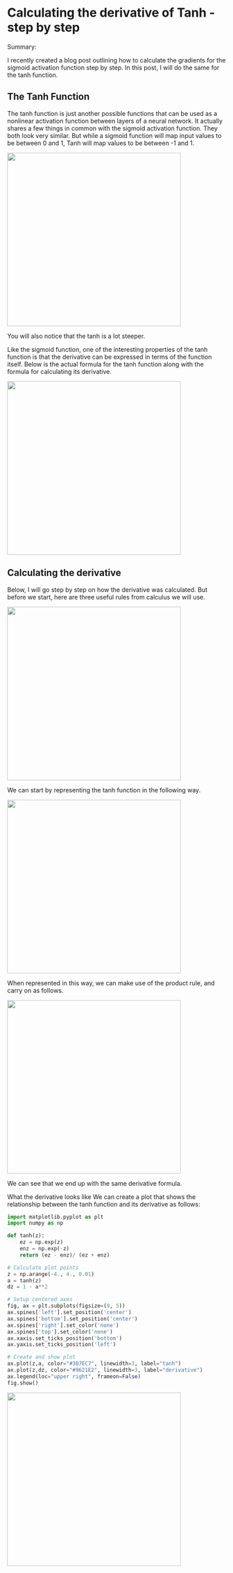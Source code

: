 
# Calculating the derivative of Tanh - step by step

Summary:

I recently created a blog post outlining how to calculate the gradients for the sigmoid activation function step by step. In this post, I will do the same for the tanh function.

## The Tanh Function

The tanh function is just another possible functions that can be used as a nonlinear activation function between layers of a neural network. It actually shares a few things in common with the sigmoid activation function. They both look very similar. But while a sigmoid function will map input values to be between 0 and 1, Tanh will map values to be between -1 and 1.

<img src="../img/1_tanh_v_sigmoid.jpg" width="400" />

You will also notice that the tanh is a lot steeper.

Like the sigmoid function, one of the interesting properties of the tanh function is that the derivative can be expressed in terms of the function itself. Below is the actual formula for the tanh function along with the formula for calculating its derivative.

<img src="../img/2_tanh_and_derivative_formulas.jpg" width="400" />

## Calculating the derivative

Below, I will go step by step on how the derivative was calculated. But before we start, here are three useful rules from calculus we will use.

<img src="../img/3_useful_rules.jpg" width="400" />

We can start by representing the tanh function in the following way.

<img src="../img/4_tanh_restructured.jpg" width="400" />

When represented in this way, we can make use of the product rule, and carry on as follows.

<img src="../img/5_derivatives_workout.jpg" width="400" />

We can see that we end up with the same derivative formula.

What the derivative looks like
We can create a plot that shows the relationship between the tanh function and its derivative as follows:

```python
import matplotlib.pyplot as plt
import numpy as np

def tanh(z):
    ez = np.exp(z)
    enz = np.exp(-z)
    return (ez - enz)/ (ez + enz)

# Calculate plot points
z = np.arange(-4., 4., 0.01)
a = tanh(z)
dz = 1 - a**2

# Setup centered axes
fig, ax = plt.subplots(figsize=(9, 5))
ax.spines['left'].set_position('center')
ax.spines['bottom'].set_position('center')
ax.spines['right'].set_color('none')
ax.spines['top'].set_color('none')
ax.xaxis.set_ticks_position('bottom')
ax.yaxis.set_ticks_position('left')

# Create and show plot
ax.plot(z,a, color="#307EC7", linewidth=3, label="tanh")
ax.plot(z,dz, color="#9621E2", linewidth=3, label="derivative")
ax.legend(loc="upper right", frameon=False)
fig.show()
```

<img src="../img/6_tanh_and_gradient.jpg" width="400" /> 
